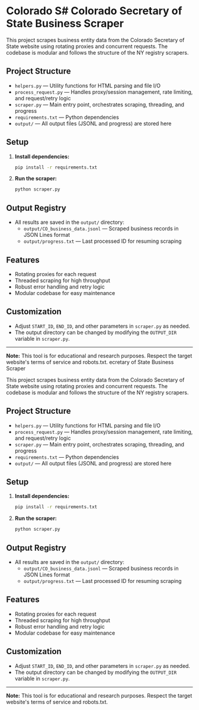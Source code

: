 # Colorado S# Colorado Secretary of State Business Scraper

This project scrapes business entity data from the Colorado Secretary of State website using rotating proxies and concurrent requests. The codebase is modular and follows the structure of the NY registry scrapers.

## Project Structure

- `helpers.py` — Utility functions for HTML parsing and file I/O
- `process_request.py` — Handles proxy/session management, rate limiting, and request/retry logic
- `scraper.py` — Main entry point, orchestrates scraping, threading, and progress
- `requirements.txt` — Python dependencies
- `output/` — All output files (JSONL and progress) are stored here

## Setup

1. **Install dependencies:**

   ```bash
   pip install -r requirements.txt
   ```

2. **Run the scraper:**
   ```bash
   python scraper.py
   ```

## Output Registry

- All results are saved in the `output/` directory:
  - `output/CO_business_data.jsonl` — Scraped business records in JSON Lines format
  - `output/progress.txt` — Last processed ID for resuming scraping

## Features

- Rotating proxies for each request
- Threaded scraping for high throughput
- Robust error handling and retry logic
- Modular codebase for easy maintenance

## Customization

- Adjust `START_ID`, `END_ID`, and other parameters in `scraper.py` as needed.
- The output directory can be changed by modifying the `OUTPUT_DIR` variable in `scraper.py`.

---

**Note:** This tool is for educational and research purposes. Respect the target website's terms of service and robots.txt.
ecretary of State Business Scraper

This project scrapes business entity data from the Colorado Secretary of State website using rotating proxies and concurrent requests. The codebase is modular and follows the structure of the NY registry scrapers.

## Project Structure

- `helpers.py` — Utility functions for HTML parsing and file I/O
- `process_request.py` — Handles proxy/session management, rate limiting, and request/retry logic
- `scraper.py` — Main entry point, orchestrates scraping, threading, and progress
- `requirements.txt` — Python dependencies
- `output/` — All output files (JSONL and progress) are stored here

## Setup

1. **Install dependencies:**

   ```bash
   pip install -r requirements.txt
   ```

2. **Run the scraper:**
   ```bash
   python scraper.py
   ```

## Output Registry

- All results are saved in the `output/` directory:
  - `output/CO_business_data.jsonl` — Scraped business records in JSON Lines format
  - `output/progress.txt` — Last processed ID for resuming scraping

## Features

- Rotating proxies for each request
- Threaded scraping for high throughput
- Robust error handling and retry logic
- Modular codebase for easy maintenance

## Customization

- Adjust `START_ID`, `END_ID`, and other parameters in `scraper.py` as needed.
- The output directory can be changed by modifying the `OUTPUT_DIR` variable in `scraper.py`.

---

**Note:** This tool is for educational and research purposes. Respect the target website's terms of service and robots.txt.
